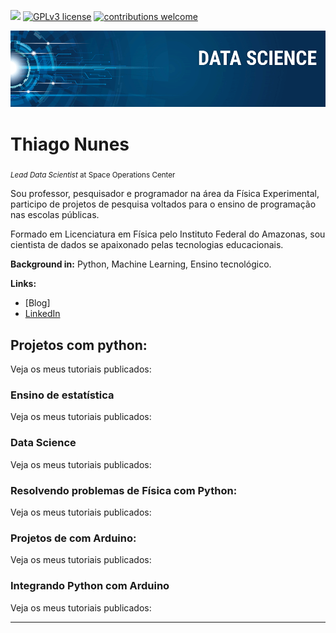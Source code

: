 [![](https://img.shields.io/badge/python-3.7+-blue.svg)](https://www.python.org/downloads/release/python-365/) [![GPLv3 license](https://img.shields.io/badge/License-GPLv3-blue.svg)](http://perso.crans.org/besson/LICENSE.html) [![contributions welcome](https://img.shields.io/badge/contributions-welcome-brightgreen.svg?style=flat)](https://github.com/carlosfab/data_science/issues)


<p align="center">
  <img src="banner.png" >
</p>

# Thiago Nunes
<sub>*Lead Data Scientist* at Space Operations Center</sub>

Sou professor, pesquisador e programador na área da Física Experimental, participo de projetos de pesquisa voltados para o ensino de programação nas escolas públicas.

Formado em Licenciatura em Física pelo Instituto Federal do Amazonas, sou cientista de dados se apaixonado pelas tecnologias educacionais.

**Background in:** Python, Machine Learning, Ensino tecnológico.

**Links:**
* [Blog]
* [LinkedIn](https://www.linkedin.com/in/thiago-nunes-5823331a2/)



## Projetos com python:
Veja os meus tutoriais publicados:
### Ensino de estatística
Veja os meus tutoriais publicados:

### Data Science
Veja os meus tutoriais publicados:

### Resolvendo problemas de Física com Python:
Veja os meus tutoriais publicados:

### Projetos de com Arduino:
Veja os meus tutoriais publicados:

### Integrando Python com Arduino
Veja os meus tutoriais publicados:


---

